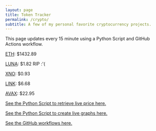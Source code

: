 ```yaml
---
layout: page
title: Token Tracker
permalink: /crypto/
subtitle: A few of my personal favorite cryptocurrency projects.
---
```


 This page updates every 15 minute using a Python Script and GitHub Actions workflow.


<!--BEGINCRYPTOINPUT-->
[ETH](https://smfxfc.github.io/crypto/eth.html): $1432.89

[LUNA](https://smfxfc.github.io/crypto/luna.html): $1.82 RIP :'(

[XNO](https://smfxfc.github.io/crypto/xno.html): $0.93

[LINK](https://smfxfc.github.io/crypto/link.html): $6.68

[AVAX](https://smfxfc.github.io/crypto/avax.html): $22.95

<!--ENDCRYPTOINPUT-->
 
 
[See the Python Script to retrieve live price here.](https://github.com/smfxfc/smfxfc.github.io/blob/master/src/get_cryptos.py)

[See the Python Script to create live graphs here.](https://github.com/smfxfc/smfxfc.github.io/blob/master/src/graph_crypto.py)

[See the GitHub workflows here.](https://github.com/smfxfc/smfxfc.github.io/blob/master/.github/workflows/)
